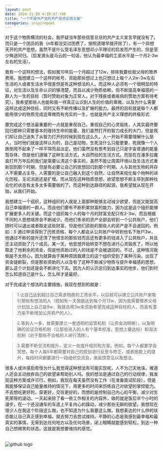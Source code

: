 ```yaml
---
layout: post
date: 2016-11-20 4:10:47 +86 
title: "一个不是共产党的共产思想实践方案"
categories: inspirepool
---
```



对于这个物质横流的社会，我怀疑当年那些信誓旦旦的共产主义宣言早就没有了。而只是一个团员的我（n年都没交过团费了，按照道理早就开除了），有一个异想天开的共产思想，虽然不是什么受毛泽东思想邓小平理论的启发而产生的，但是至少殊途同归。（启发源头是马云的一句话，他认为最幸福的工资水平是一个月2-3w左右的生活）。

我有一个这样的想法，假如我10年后一个月超过了12w，排除我要给我父母的赡养费用，我想建立一个这样的帐号，资助那些想过上也只想过上每个人2w-3w左右生活的人或者生活水平很差但是有这种想法的人。而这种人必须有一个很明显的特征，对生活以及生命认识的够清楚，而且以减少物质依赖，但不断提高幸福感的一群人为一生的目标（暂时赞助对象为正常人，对于残疾或者疾病的赞助方案有待考究）。我希望那些人也能和我一样真正认识到人生的价值的卑微，以及为什么需要这样达成这种目标，同时又有不断传播以及扩展的能力。最终的目标就是每个人都能用很少的物质完成这卑微而有充实的一生，也就是共产主义理想的终极形式   <br />

要完成这个想法最重要的一点就是重视自己，重视自己的心灵锻炼，人其实最终要回归那种只需要基本的维持生命的能量。我们虽然打开的智力成长的大门，但是我们却让自己迷失了从智力打开的时候到现在这么久。人一开始不需要理解什么是人，当时他们就是这样认为的，自己是动物，生死没什么只能更要，死就像一个人跌倒爬不起来了一样平常而且淡定。他们虽然没有思考到自己只是宇宙普通的能量暂存体，但是他们遵循了这种生活方式，大自然给的生活方式。而现在在潘多拉魔盒打开万年后的我们是需要认清这个事实的，虽然不能让周围环境以及生活方式重新回到那个时期，但是有必要让自己的思想回归到那个时期，人与其他生物的共存人不需要占主导，人需要的是让自己融入到这个自然，让自然来规化每个物种的进化历程，无论消逝还是扩增。而从现在这种物质思想，欲望思想不断主导到那种社会化的状态有太多太多需要做的了。而这种到达路径的起源，我希望就从现在开始，从我们开始。

我想建立一个组织，这种组织的人就是上面那种能够主动减少欲望，但是又能提高自己幸福感的一群人。而且他们要有不断积累财富的能力，因为这是这个组织能够扩展更多人的关键。而这个组织每个人的每个月的财富支配只有2-3w，而且根据不同的人思想境界会不断减少。而他们多余的资产全部会转到一个公共账户，他们随时可以退出或者取走这些财富，但是他们资助的那些人的资产是不会退回的。例如：S 通过申请得到了历练资格，每个人都会从公共账户中转到他名下账户3w，他通过不断的提升还清了他借支的那些钱而且还有更多的钱进入了公共账户，并且还主动资助了几个成员。某一天，他思想开始转变不想在进行心灵锻炼了，所以他取走了他剩余的资金，但是他资助过的人的钱是不会被退回的。不过，这种情况我倒是不太担心，因为就算由于某种原因我建立的这个组织受到了某种污染，出现了资金链断裂，但是那些资助的人以及有了这种不断减少物质与提升幸福感的思想，那么这个计划还是会不断进化下去。因为人的认识总归到达事实的地步，他们到时怎么知道自己是什么，怎么样才是最好。   <br />

对于完成这个想法的主要措施，我现在想到的就是：

>1.让自己达到超过自己需求物质的工资水平，以后就可以建立公共账户来吸引那些有想法的人（假如有一天我能达到每个月12w，因为我需要赡养父母计划加上自己是9w，我就会用3w来资助希望完成这种目标的人，而且有潜力来不断增加公共资产的人）。

>2.等到人一多，就需要建立一套透明的监管机制（让资金流明晰），以及明确的验证合格机制（让那些进入的人有个基本标准，思想上要达标）和淘汰机制（对于那些不合格的人进行清除）。

>3.需要不断交流和提升，定义一些提升规则和方案。例如，每个人都要学会冥想，每个人每5年都需要对自己的规划进行反思与修正，或者技能上的提升，每段时间都要进行一段组织交流会，来反馈意见以及想法。




很多人或许感到奇怪为什么我觉得这种想法有可能实现呢，人不为己天地诛，难道人还会主动放弃自己的欲望来帮助别人吗。我的想法是通过自己的行动规律，我发现这种方案或许可行。例如，我现在每天虽然没有工作（在准备面试阶段），但是我能够保证自己能量维持的情况下，用更多的时间来历练自己对欲望的掌控能力。不去想吃更好的，穿更好，交往更好的，而想的是控制自己内心的平衡，减少对生死荣辱的波动。一天起来除了看一些工作相关的内容外，做的就是饭后半个小时的漫步，在一个还没通车的车道上平复内心的躁动，减少那些无聊的欲望。我想现在很少人在我这个阶段这么做，也不知道为什么我要这么做。我想表达的什么样的状态能让自己真正感到幸福，就去努力去尝试维持。平静的心态是我感到最幸福和最真实的事情，无需到达任何地方以及任何场景，闭上眼睛就能感到轻松，到达一种自己想微笑的状态。这就是我想要维持的感觉。




　　　　　　　　　　　　　　　　　　　　　　　　　　　　　　　　　　　　　　　　　　　　　　　　　　　　　　　　　　　　　　
　　　　　　　　　　　　　　　　　　　　　　　　　　　　　　　　　　　　　　　　　　　　　　　　　　　　　　　　　![github logo](http://ogu9js0qs.bkt.clouddn.com/github_logo.jpg)

    



	
